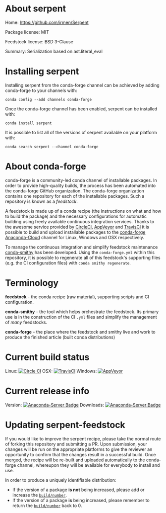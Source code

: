 About serpent
=============

Home: https://github.com/irmen/Serpent

Package license: MIT

Feedstock license: BSD 3-Clause

Summary: Serialization based on ast.literal_eval



Installing serpent
==================

Installing serpent from the conda-forge channel can be achieved by adding conda-forge to your channels with:

```
conda config --add channels conda-forge
```

Once the conda-forge channel has been enabled, serpent can be installed with:

```
conda install serpent
```

It is possible to list all of the versions of serpent available on your platform with:

```
conda search serpent --channel conda-forge
```


About conda-forge
=================

conda-forge is a community-led conda channel of installable packages.
In order to provide high-quality builds, the process has been automated into the
conda-forge GitHub organization. The conda-forge organization contains one repository 
for each of the installable packages. Such a repository is known as a *feedstock*.

A feedstock is made up of a conda recipe (the instructions on what and how to build
the package) and the necessary configurations for automatic building using freely
available continuous integration services. Thanks to the awesome service provided by
[CircleCI](https://circleci.com/), [AppVeyor](http://www.appveyor.com/)
and [TravisCI](https://travis-ci.org/) it is possible to build and upload installable
packages to the [conda-forge](https://anaconda.org/conda-forge)
[Anaconda-Cloud](http://docs.anaconda.org/) channel for Linux, Windows and OSX respectively.

To manage the continuous integration and simplify feedstock maintenance
[conda-smithy](http://github.com/conda-forge/conda-smithy) has been developed.
Using the ``conda-forge.yml`` within this repository, it is possible to regenerate all of
this feedstock's supporting files (e.g. the CI configuration files) with ``conda smithy regenerate``.


Terminology
===========

**feedstock** - the conda recipe (raw material), supporting scripts and CI configuration.

**conda-smithy** - the tool which helps orchestrate the feedstock.
                   Its primary use is in the construction of the CI ``.yml`` files
                   and simplify the management of *many* feedstocks.

**conda-forge** - the place where the feedstock and smithy live and work to
                  produce the finished article (built conda distributions)

Current build status
====================
Linux: [![Circle CI](https://circleci.com/gh/conda-forge/serpent-feedstock.svg?style=svg)](https://circleci.com/gh/conda-forge/serpent-feedstock)
OSX: [![TravisCI](https://travis-ci.org/conda-forge/serpent-feedstock.svg?branch=master)](https://travis-ci.org/conda-forge/serpent-feedstock) 
Windows: [![AppVeyor](https://ci.appveyor.com/api/projects/status/github/conda-forge/serpent-feedstock?svg=True)](https://ci.appveyor.com/project/conda-forge/serpent-feedstock/branch/master)

Current release info
====================
Version: [![Anaconda-Server Badge](https://anaconda.org/conda-forge/serpent/badges/version.svg)](https://anaconda.org/conda-forge/serpent)
Downloads: [![Anaconda-Server Badge](https://anaconda.org/conda-forge/serpent/badges/downloads.svg)](https://anaconda.org/conda-forge/serpent)


Updating serpent-feedstock
==========================

If you would like to improve the serpent recipe, please take the normal
route of forking this repository and submitting a PR. Upon submission, your changes will
be run on the appropriate platforms to give the reviewer an opportunity to confirm that the
changes result in a successful build. Once merged, the recipe will be re-built and uploaded
automatically to the conda-forge channel, whereupon they will be available for everybody to
install and use.

In order to produce a uniquely identifiable distribution:
 * If the version of a package **is not** being increased, please add or increase
   the [``build/number``](http://conda.pydata.org/docs/building/meta-yaml.html#build-number-and-string). 
 * If the version of a package **is** being increased, please remember to return
   the [``build/number``](http://conda.pydata.org/docs/building/meta-yaml.html#build-number-and-string)
   back to 0.
